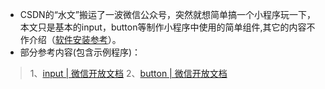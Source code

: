 - CSDN的“水文”搬运了一波微信公众号，突然就想简单搞一个小程序玩一下，本文只是基本的input，button等制作小程序中使用的简单组件,其它的内容不作介绍（[软件安装参考](https://blog.csdn.net/weixin_43253175/article/details/84978990)）。
- 部分参考内容(包含示例程序)：
>1、[input | 微信开放文档](https://developers.weixin.qq.com/miniprogram/dev/component/input.html)
>2、[button | 微信开放文档](https://developers.weixin.qq.com/miniprogram/dev/component/button.html)
